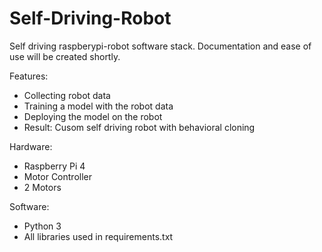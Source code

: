 # Self-Driving-Robot
Self driving raspberypi-robot software stack.
Documentation and ease of use will be created shortly.

Features:
- Collecting robot data
- Training a model with the robot data
- Deploying the model on the robot
- Result: Cusom self driving robot with behavioral cloning 

Hardware:
- Raspberry Pi 4
- Motor Controller
- 2 Motors

Software:
- Python 3
- All libraries used in requirements.txt
